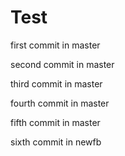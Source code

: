 # Test

first commit in master

second commit in master

third commit in master

fourth commit in master

fifth commit in master

sixth commit in newfb


